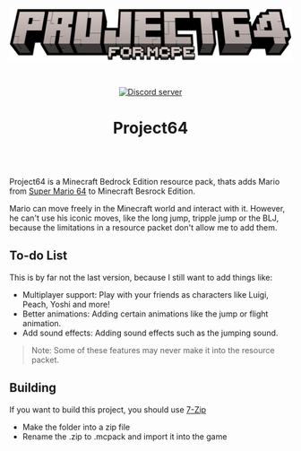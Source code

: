 <br>
<div align="center">
  <p>
    <a href="https://discord.gg/bZNJtDXK5V"><img src="https://github.com/lliTImInternet/Proj64/blob/main/proj64-logo.png?raw=true" width="600" alt="proj64-logo" /></a>
  </p>
  <br/>
  <p>
    <a href="https://discord.gg/bZNJtDXK5V"><img src="https://img.shields.io/discord/1146151240829509752?color=5865F2&logo=discord&logoColor=white" alt="Discord server"/></a>
    <a href="https://img.shields.io/github/v/release/lliTImInternet/Proj64?color=cyan"></a>
    <a href="https://img.shields.io/github/downloads/lliTImInternet/Proj64/total?color=blue"></a>
  </p>
  <p>
    <h1>Project64<h1>
  </p>
</div>
<br>


Project64 is a Minecraft Bedrock Edition resource pack, thats adds Mario from [Super Mario 64](https://de.wikipedia.org/wiki/Super_Mario_64) to Minecraft Besrock Edition.

Mario can move freely in the Minecraft world and interact with it. However, he can't use his iconic moves, like the long jump, tripple jump or the BLJ, because the limitations in a resource packet don't allow me to add them.

## To-do List

This is by far not the last version, because I still want to add things like:

- Multiplayer support:
Play with your friends as characters like Luigi, Peach, Yoshi and more!
- Better animations:
Adding certain animations like the jump or flight animation.
- Add sound effects:
Adding sound effects such as the jumping sound.

> Note: Some of these features may never make it into the resource packet.

## Building
If you want to build this project, you should use [7-Zip](https://www.7-zip.org/)

- Make the folder into a zip file
- Rename the .zip to .mcpack and import it into the game
